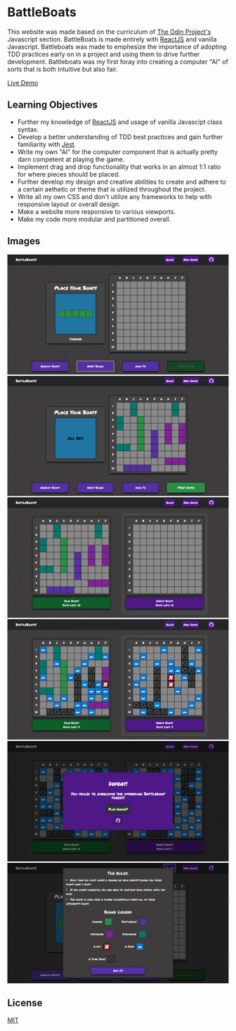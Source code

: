 # BattleBoats

This website was made based on the curriculum of [The Odin Project's](https://www.theodinproject.com/home) Javascript section. BattleBoats is made entirely with [ReactJS](https://reactjs.org/) and vanilla Javascript. Battleboats was made to emphesize the importance of adopting TDD practices early on in a project and using them to drive further development. Battleboats was my first foray into creating a computer "AI" of sorts that is both intuitive but also fair.

[Live Demo](https://kgilla.github.io/weather-app/)

## Learning Objectives

- Further my knowledge of [ReactJS](https://reactjs.org/) and usage of vanilla Javascipt class syntax.
- Develop a better understanding of TDD best practices and gain further familiarity with [Jest](https://jestjs.io/).
- Write my own "AI" for the computer component that is actually pretty darn competent at playing the game.
- Implement drag and drop functionality that works in an almost 1:1 ratio for where pieces should be placed.
- Further develop my design and creative abilities to create and adhere to a certain aethetic or theme that is utilized throughout the project.
- Write all my own CSS and don't utilize any frameworks to help with responsive layout or overall design.
- Make a website more responsive to various viewports.
- Make my code more modular and partitioned overall.

## Images

<img src="public/screenshots/Screen Shot 2020-11-25 at 3.19.29 PM.png">
<img src="public/screenshots/Screen Shot 2020-11-25 at 3.20.23 PM.png">
<img src="public/screenshots/Screen Shot 2020-11-25 at 3.20.32 PM.png">
<img src="public/screenshots/Screen Shot 2020-11-25 at 3.22.32 PM.png">
<img src="public/screenshots/Screen Shot 2020-11-25 at 3.28.13 PM.png">
<img src="public/screenshots/Screen Shot 2020-11-25 at 3.28.22 PM.png">

## License

[MIT](https://choosealicense.com/licenses/mit/)
